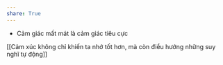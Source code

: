 ```yaml
---
share: True
---
```

- Cảm giác mất mát là cảm giác tiêu cực

[[Cảm xúc không chỉ khiến ta nhớ tốt hơn, mà còn điều hướng những suy nghĩ tự động]]
